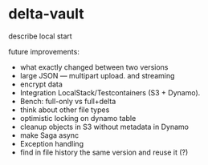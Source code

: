 # delta-vault

describe local start

future improvements:
- what exactly changed between two versions
- large JSON — multipart upload. and streaming
- encrypt data
- Integration LocalStack/Testcontainers (S3 + Dynamo).
- Bench: full-only vs full+delta
- think about other file types
- optimistic locking on dynamo table
- cleanup objects in S3 without metadata in Dynamo
- make Saga async
- Exception handling
- find in file history the same version and reuse it (?)